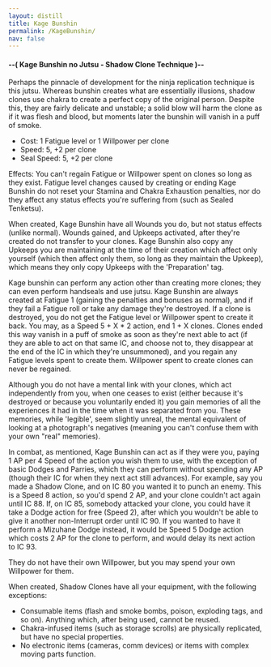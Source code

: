 ```yaml
---
layout: distill
title: Kage Bunshin
permalink: /KageBunshin/
nav: false
---
```


#### --( Kage Bunshin no Jutsu - Shadow Clone Technique )--
Perhaps the pinnacle of development for the ninja replication technique is this jutsu. Whereas bunshin creates what are essentially illusions, shadow clones use chakra to create a perfect copy of the original person. Despite this, they are fairly delicate and unstable; a solid blow will harm the clone as if it was flesh and blood, but moments later the bunshin will vanish in a puff of smoke.

- Cost: 1 Fatigue level or 1 Willpower per clone
- Speed: 5, +2 per clone
- Seal Speed: 5, +2 per clone

Effects: You can't regain Fatigue or Willpower spent on clones so long as they exist. Fatigue level changes caused by creating or ending Kage Bunshin do not reset your Stamina and Chakra Exhaustion penalties, nor do they affect any status effects you're suffering from (such as Sealed Tenketsu). 

When created, Kage Bunshin have all Wounds you do, but not status effects (unlike normal). Wounds gained, and Upkeeps activated, after they're created do not transfer to your clones. Kage Bunshin also copy any Upkeeps you are maintaining at the time of their creation which affect only yourself (which then affect only them, so long as they maintain the Upkeep), which means they only copy Upkeeps with the 'Preparation' tag.

Kage bunshin can perform any action other than creating more clones; they can even perform handseals and use jutsu. Kage Bunshin are always created at Fatigue 1 (gaining the penalties and bonuses as normal), and if they fail a Fatigue roll or take any damage they're destroyed. If a clone is destroyed, you do not get the Fatigue level or Willpower spent to create it back. You may, as a Speed 5 + X * 2 action, end 1 + X clones. Clones ended this way vanish in a puff of smoke as soon as they're next able to act (if they are able to act on that same IC, and choose not to, they disappear at the end of the IC in which they're unsummoned), and you regain any Fatigue levels spent to create them. Willpower spent to create clones can never be regained.

Although you do not have a mental link with your clones, which act independently from you, when one ceases to exist (either because it's destroyed or because you voluntarily ended it) you gain memories of all the experiences it had in the time when it was separated from you. These memories, while 'legible', seem slightly unreal, the mental equivalent of looking at a photograph's negatives (meaning you can't confuse them with your own "real" memories).

In combat, as mentioned, Kage Bunshin can act as if they were you, paying 1 AP per 4 Speed of the action you wish them to use, with the exception of basic Dodges and Parries, which they can perform without spending any AP (though their IC for when they next act still advances). For example, say you made a Shadow Clone, and on IC 80 you wanted it to punch an enemy. This is a Speed 8 action, so you'd spend 2 AP, and your clone couldn't act again until IC 88. If, on IC 85, somebody attacked your clone, you could have it take a Dodge action for free (Speed 2), after which you wouldn't be able to give it another non-Interrupt order until IC 90. If you wanted to have it perform a Mizuhane Dodge instead, it would be Speed 5 Dodge action which costs 2 AP for the clone to perform, and would delay its next action to IC 93.

They do not have their own Willpower, but you may spend your own Willpower for them.

When created, Shadow Clones have all your equipment, with the following exceptions:
 - Consumable items (flash and smoke bombs, poison, exploding tags, and so on). Anything which, after being used, cannot be reused.
 - Chakra-infused items (such as storage scrolls) are physically replicated, but have no special properties.
 - No electronic items (cameras, comm devices) or items with complex moving parts function.
